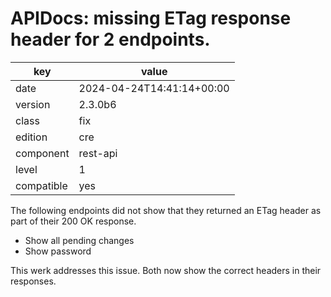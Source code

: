 [//]: # (werk v2)
# APIDocs: missing ETag response header for 2 endpoints.

key        | value
---------- | ---
date       | 2024-04-24T14:41:14+00:00
version    | 2.3.0b6
class      | fix
edition    | cre
component  | rest-api
level      | 1
compatible | yes

The following endpoints did not show that they returned an ETag header
as part of their 200 OK response.

* Show all pending changes
* Show password

This werk addresses this issue. Both now show the correct headers in
their responses.
